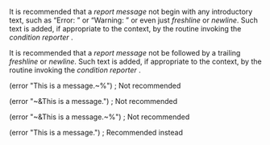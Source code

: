  



It is recommended that a *report message* not begin with any introductory text, such as “Error: ” or “Warning: ” or even just *freshline* or *newline*. Such text is added, if appropriate to the context, by the routine invoking the *condition reporter* . 



It is recommended that a *report message* not be followed by a trailing *freshline* or *newline*. Such text is added, if appropriate to the context, by the routine invoking the *condition reporter* . 



(error "This is a message.~%") ; Not recommended 



(error "~&amp;This is a message.") ; Not recommended 



(error "~&amp;This is a message.~%") ; Not recommended 



(error "This is a message.") ; Recommended instead 



